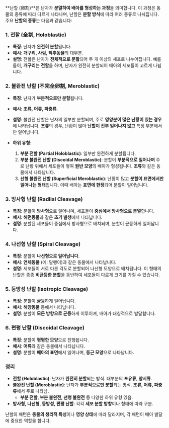 **난할 (卵割)**은 난자가 **분열하여 배아를 형성하는 과정**을 의미합니다. 이 과정은 동물의 종류에 따라 다르게 나타나며, 난할은 **분할 방식**에 따라 여러 종류로 나눠집니다. 주요 **난할의 종류**는 다음과 같습니다:

### 1. **전할 (全割, Holoblastic)**
   - **특징**: 난자가 **완전히 분할**됩니다.
   - **예시**: **개구리, 사람, 척추동물**의 대부분.
   - **설명**: 전할은 난자가 **전체적으로 분할**되어 두 개 이상의 세포로 나누어집니다. 예를 들어, **개구리**는 **전할**을 하며, 난자가 완전히 분할되어 배아의 세포들이 고르게 나뉩니다.

### 2. **불완전 난할 (不完全卵割, Meroblastic)**
   - **특징**: 난자가 **부분적으로만 분할**됩니다.
   - **예시**: **조류, 어류, 파충류**.
   - **설명**: 불완전 난할은 난자의 일부만 분할되며, 주로 **영양분이 많은 난황이 있는 경우**에 나타납니다. **조류**의 경우, 난황이 많아 **난할이 전부 일어나지 않고** 특정 부분에서만 일어납니다. 
   
   - **하위 유형**:
     1. **부분 전할 (Partial Holoblastic)**: 일부만 완전하게 분할됩니다.
     2. **부분 불완전 난할 (Discoidal Meroblastic)**: 분할이 **부분적으로 일어나며** 주로 난황 위에서 세포들이 쌓여 **원반 모양**의 배아가 형성됩니다. **조류**와 같은 동물에서 나타납니다.
     3. **선형 불완전 난할 (Superficial Meroblastic)**: 난황이 많고 **분할이 표면에서만 일어나는 형태**입니다. 이때 배아는 **표면에 한정**되어 분할이 일어납니다.

### 3. **방사형 난할 (Radiial Cleavage)**
   - **특징**: 분할이 **방사형**으로 일어나며, 세포들이 **중심에서 방사형으로 분열**합니다.
   - **예시**: **해면동물**과 같은 **초기 발생**에서 나타납니다.
   - **설명**: 분할된 세포들이 중심에서 방사형으로 배치되며, 분할이 균등하게 일어납니다.

### 4. **나선형 난할 (Spiral Cleavage)**
   - **특징**: 분할이 **나선형으로 일어납니다**.
   - **예시**: **연체동물** (예: 달팽이)과 같은 동물에서 나타납니다.
   - **설명**: 세포들이 서로 다른 각도로 분할되어 나선형 모양으로 배치됩니다. 이 형태의 난할은 종종 **비균등한 분할**을 동반하여 세포들이 다르게 크기를 가질 수 있습니다.

### 5. **등방성 난할 (Isotropic Cleavage)**
   - **특징**: 분할이 **균등**하게 일어납니다.
   - **예시**: **해양동물** 등에서 나타납니다.
   - **설명**: 분할이 **모든 방향으로 균등**하게 이루어져, 배아가 대칭적으로 발달합니다.

### 6. **편평 난할 (Discoidal Cleavage)**
   - **특징**: 분할이 **평평한 모양**으로 진행됩니다.
   - **예시**: **어류**와 같은 동물에서 나타납니다.
   - **설명**: 분할이 **배아의 표면**에서 일어나며, **둥근 모양**으로 나타납니다.

### **정리**
- **전할 (Holoblastic)**: 난자가 **완전히 분할**되는 방식. 대부분의 **포유류, 양서류**.
- **불완전 난할 (Meroblastic)**: 난자가 **부분적으로만 분할**되는 방식. **조류, 어류, 파충류**에서 주로 나타남.
  - **부분 전할, 부분 불완전, 선형 불완전** 등 다양한 하위 유형 있음.
- **방사형, 나선형, 등방성, 편평 난할**: 각각 **세포 분할 방향**이나 형태에 따라 구분.

난할의 패턴은 **동물의 생리적 특성**이나 **영양 상태**에 따라 달라지며, 각 패턴이 배아 발달에 중요한 역할을 합니다.